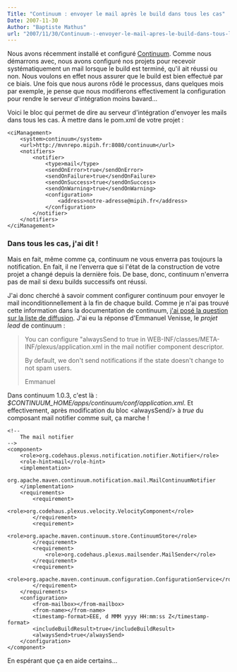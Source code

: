 ```yaml
---
Title: "Continuum : envoyer le mail après le build dans tous les cas"
Date: 2007-11-30
Author: "Baptiste Mathus"
url: "2007/11/30/Continuum-:-envoyer-le-mail-apres-le-build-dans-tous-les-cas"
---
```




Nous avons récemment installé et configuré
[Continuum](http://maven.apache.org/continuum/). Comme nous démarrons
avec, nous avons configuré nos projets pour recevoir systématiquement un
mail lorsque le build est terminé, qu'il ait réussi ou non. Nous voulons
en effet nous assurer que le build est bien effectué par ce biais. Une
fois que nous aurons rôdé le processus, dans quelques mois par exemple,
je pense que nous modifierons effectivement la configuration pour rendre
le serveur d'intégration moins bavard...

Voici le bloc qui permet de dire au serveur d'intégration d'envoyer les
mails dans tous les cas. À mettre dans le pom.xml de votre projet :

    <ciManagement>
        <system>continuum</system>
        <url>http://mvnrepo.mipih.fr:8080/continuum</url>
        <notifiers>
            <notifier>
                <type>mail</type>
                <sendOnError>true</sendOnError>
                <sendOnFailure>true</sendOnFailure>
                <sendOnSuccess>true</sendOnSuccess>
                <sendOnWarning>true</sendOnWarning>
                <configuration>
                    <address>notre-adresse@mipih.fr</address>
                </configuration>
            </notifier>
        </notifiers>
    </ciManagement>

### Dans tous les cas, j'ai dit !

Mais en fait, même comme ça, continuum ne vous enverra pas toujours la
notification. En fait, il ne l'enverra que si l'état de la construction
de votre projet a changé depuis la dernière fois. De base, donc,
continuum n'enverra pas de mail si dexu builds successifs ont réussi.

J'ai donc cherché à savoir comment configurer continuum pour envoyer le
mail inconditionnellement à la fin de chaque build. Comme je n'ai pas
trouvé cette information dans la documentation de continuum, [j'ai posé
la question sur la liste de
diffusion](http://mail-archives.apache.org/mod_mbox/maven-continuum-users/200711.mbox/%3c474FE8CC.7000801@venisse.net%3e).
J'ai eu la réponse d'Emmanuel Venisse, le *projet lead* de continuum :

> You can configure "alwaysSend to true in
> WEB-INF/classes/META-INF/plexus/application.xml in the mail notifier
> component descriptor.
>
> By default, we don't send notifications if the state doesn't change to
> not spam users.
>
> Emmanuel
>
Dans continuum 1.0.3, c'est là :
*\$CONTINUUM\_HOME/apps/continuum/conf/application.xml*. Et
effectivement, après modification du bloc \<alwaysSend/\> à *true* du
composant mail notifier comme suit, ça marche !

    <!--
        The mail notifier
    -->
    <component>
        <role>org.codehaus.plexus.notification.notifier.Notifier</role>
        <role-hint>mail</role-hint>
        <implementation>
            org.apache.maven.continuum.notification.mail.MailContinuumNotifier
        </implementation>
        <requirements>
            <requirement>
                <role>org.codehaus.plexus.velocity.VelocityComponent</role>
            </requirement>
            <requirement>
                <role>org.apache.maven.continuum.store.ContinuumStore</role>
            </requirement>
            <requirement>
                <role>org.codehaus.plexus.mailsender.MailSender</role>
            </requirement>
            <requirement>
                <role>org.apache.maven.continuum.configuration.ConfigurationService</role>
            </requirement>
        </requirements>
        <configuration>
            <from-mailbox></from-mailbox>
            <from-name></from-name>
            <timestamp-format>EEE, d MMM yyyy HH:mm:ss Z</timestamp-format>
            <includeBuildResult>true</includeBuildResult>
            <alwaysSend>true</alwaysSend>
        </configuration>
    </component>

En espérant que ça en aide certains...

